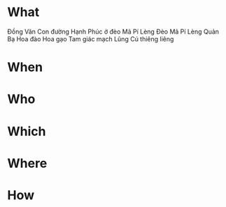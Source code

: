 # What
Đồng Văn 
Con đường Hạnh Phúc ở đèo Mã Pí Lèng
Đèo Mã Pí Lèng
Quản Bạ
Hoa đào
Hoa gạo
Tam giác mạch
Lũng Cú thiêng liêng

# When
# Who
# Which
# Where
# How
